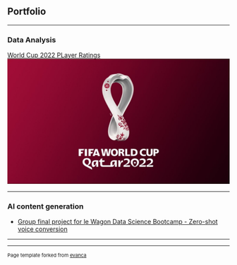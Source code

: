 ## Portfolio

---

### Data Analysis

[World Cup 2022 PLayer Ratings](https://github.com/lpinot9/world_cup_2022_ratings)
<img src="images/j5imrrf3rwgbmcgo2nny.jpg?raw=true"/>


---

### AI content generation

- [Group final project for le Wagon Data Science Bootcamp - Zero-shot voice conversion](https://docs.google.com/presentation/d/1zvA8LZWQpG-srYzzJqQ6LoWALTCTeiQD-PrTMk3dAkY/edit#slide=id.g1336ead2df3_1_481)


---




---
<p style="font-size:11px">Page template forked from <a href="https://github.com/evanca/quick-portfolio">evanca</a></p>
<!-- Remove above link if you don't want to attibute -->
